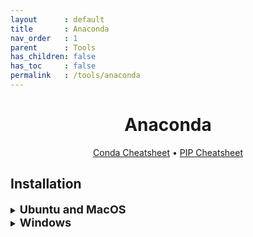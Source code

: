 ```yaml
---
layout      : default
title       : Anaconda
nav_order   : 1
parent		: Tools
has_children: false
has_toc     : false
permalink   : /tools/anaconda
---
```


<div align="center">

Anaconda
=============================
<a href="data/conda_cheatsheet.pdf">Conda Cheatsheet</a> •
<a href="data/pip_cheatsheet.pdf">PIP Cheatsheet</a>
</div>

<div align="justify">

## Installation

<details>
<summary><b style="font-size:18px">Ubuntu and MacOS</b></summary>

If the path is not automatically add to the `.bashrc` file. So in this case,
we can manually add it as follows:

```shell
sudo nano ~/.basrc        # Ubuntu
sudo nano ~/.bash_profile # MacOS
```

Paste the following text at the end of the file:

```shell
# >>> conda init >>>
# !! Contents within this block are managed by 'conda init' !!
__conda_setup="$(CONDA_REPORT_ERRORS=false '/home/longpham/anaconda3/bin/conda' shell.bash hook 2> /dev/null)"
if [ $? -eq 0 ]; then
    \eval "$__conda_setup"
else
    if [ -f "/home/longpham/anaconda3/etc/profile.d/conda.sh" ]; then
        . "/home/longpham/anaconda3/etc/profile.d/conda.sh"
        CONDA_CHANGEPS1=false conda activate base
    else
        \export PATH="/home/longpham/anaconda3/bin:$PATH"
    fi
fi
unset __conda_setup
# <<< conda init <<
```

</details>

<details>
<summary><b style="font-size:18px">Windows</b></summary>

Make sure to add the path to `anaconda3/bin` and `anaconda3/lib` in `PATH`
environment.
</details>

</div>
